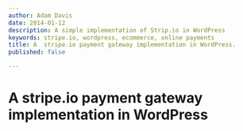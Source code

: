 ```yaml
---
author: Adam Davis
date: 2014-01-12
description: A simple implementation of Strip.io in WordPress
keywords: stripe.io, wordpress, ecommerce, online payments
title: A  stripe.io payment gateway implementation in WordPress.
published: false

---
```


# A  stripe.io payment gateway implementation in WordPress
